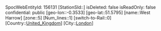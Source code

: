 ﻿---
location: [51.5795,-0.3533]
type: Station
tags:
- geo/Station
- Europe/United_Kingdom/London

---
SpocWebEntityId: 156131
[StationSId::]
isDeleted: false
isReadOnly: false
confidential: public
[geo-lon::-0.3533]
[geo-lat::51.5795]
[name::West Harrow]
[zone::5]
[Num_lines::1]
[switch-to-Rail::0]
[Country::[United_Kingdom](geo/Continent/Europe/United_Kingdom.md)]
[City::[London](geo/Continent/Europe/United_Kingdom/London.md)]

